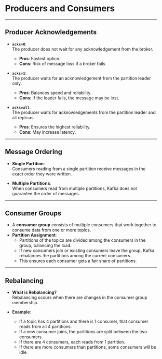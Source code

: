 # Producers and Consumers

---

## Producer Acknowledgements

- **`acks=0`**:  
  The producer does not wait for any acknowledgement from the broker.  
  - **Pros**: Fastest option.  
  - **Cons**: Risk of message loss if a broker fails.

- **`acks=1`**:  
  The producer waits for an acknowledgement from the partition leader only.  
  - **Pros**: Balances speed and reliability.  
  - **Cons**: If the leader fails, the message may be lost.

- **`acks=all`**:  
  The producer waits for acknowledgements from the partition leader and all replicas.  
  - **Pros**: Ensures the highest reliability.  
  - **Cons**: May increase latency.

---

## Message Ordering

- **Single Partition**:  
  Consumers reading from a single partition receive messages in the exact order they were written.

- **Multiple Partitions**:  
  When consumers read from multiple partitions, Kafka does not guarantee the order of messages.

---

## Consumer Groups

- A **consumer group** consists of multiple consumers that work together to consume data from one or more topics.
- **Partition Assignment**:  
  - Partitions of the topics are divided among the consumers in the group, balancing the load.
  - If new consumers join or existing consumers leave the group, Kafka rebalances the partitions among the current consumers.
  - This ensures each consumer gets a fair share of partitions.

---

## Rebalancing

- **What is Rebalancing?**  
  Rebalancing occurs when there are changes in the consumer group membership.

- **Example**:  
  - If a topic has 4 partitions and there is 1 consumer, that consumer reads from all 4 partitions.  
  - If a new consumer joins, the partitions are split between the two consumers.  
  - If there are 4 consumers, each reads from 1 partition.  
  - If there are more consumers than partitions, some consumers will be idle.